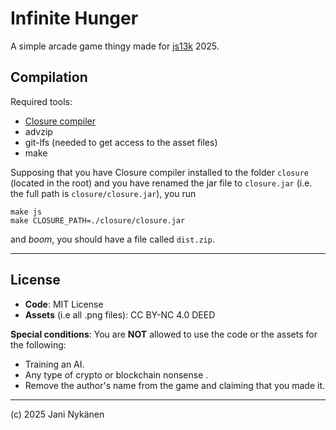 # Infinite Hunger

A simple arcade game thingy made for [js13k](https://js13kgames.com/) 2025.


## Compilation

Required tools:
- [Closure compiler](https://developers.google.com/closure/compiler)
- advzip
- git-lfs (needed to get access to the asset files)
- make


Supposing that you have Closure compiler installed to the folder `closure` (located in the root) 
and you have renamed the jar file to `closure.jar` (i.e. the full path is `closure/closure.jar`), you run

```
make js
make CLOSURE_PATH=./closure/closure.jar
```
and *boom*, you should have a file called `dist.zip`. 
 

-----

## License

- **Code**: MIT License
- **Assets** (i.e all .png files): CC BY-NC 4.0 DEED 

**Special conditions**: You are **NOT** allowed to use the code or the assets for the following:

- Training an AI.
- Any type of crypto or blockchain nonsense .
- Remove the author's name from the game and claiming that you made it.

-----


(c) 2025 Jani Nykänen

